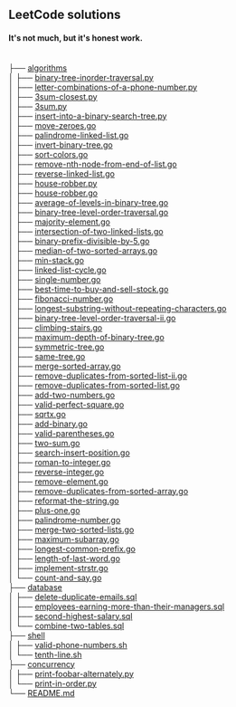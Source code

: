 ## LeetCode solutions

<!-- tree --dirsfirst -I 'go\.go|py.py|sql.sql' -trH '' -->
<h4>It's not much, but it's honest work.</h4>
<a href=""></a><br>
├── <a href="/algorithms/">algorithms</a><br>
│   ├── <a href="/algorithms/binary-tree-inorder-traversal.py">binary-tree-inorder-traversal.py</a><br>
│   ├── <a href="/algorithms/letter-combinations-of-a-phone-number.py">letter-combinations-of-a-phone-number.py</a><br>
│   ├── <a href="/algorithms/3sum-closest.py">3sum-closest.py</a><br>
│   ├── <a href="/algorithms/3sum.py">3sum.py</a><br>
│   ├── <a href="/algorithms/insert-into-a-binary-search-tree.py">insert-into-a-binary-search-tree.py</a><br>
│   ├── <a href="/algorithms/move-zeroes.go">move-zeroes.go</a><br>
│   ├── <a href="/algorithms/palindrome-linked-list.go">palindrome-linked-list.go</a><br>
│   ├── <a href="/algorithms/invert-binary-tree.go">invert-binary-tree.go</a><br>
│   ├── <a href="/algorithms/sort-colors.go">sort-colors.go</a><br>
│   ├── <a href="/algorithms/remove-nth-node-from-end-of-list.go">remove-nth-node-from-end-of-list.go</a><br>
│   ├── <a href="/algorithms/reverse-linked-list.go">reverse-linked-list.go</a><br>
│   ├── <a href="/algorithms/house-robber.py">house-robber.py</a><br>
│   ├── <a href="/algorithms/house-robber.go">house-robber.go</a><br>
│   ├── <a href="/algorithms/average-of-levels-in-binary-tree.go">average-of-levels-in-binary-tree.go</a><br>
│   ├── <a href="/algorithms/binary-tree-level-order-traversal.go">binary-tree-level-order-traversal.go</a><br>
│   ├── <a href="/algorithms/majority-element.go">majority-element.go</a><br>
│   ├── <a href="/algorithms/intersection-of-two-linked-lists.go">intersection-of-two-linked-lists.go</a><br>
│   ├── <a href="/algorithms/binary-prefix-divisible-by-5.go">binary-prefix-divisible-by-5.go</a><br>
│   ├── <a href="/algorithms/median-of-two-sorted-arrays.go">median-of-two-sorted-arrays.go</a><br>
│   ├── <a href="/algorithms/min-stack.go">min-stack.go</a><br>
│   ├── <a href="/algorithms/linked-list-cycle.go">linked-list-cycle.go</a><br>
│   ├── <a href="/algorithms/single-number.go">single-number.go</a><br>
│   ├── <a href="/algorithms/best-time-to-buy-and-sell-stock.go">best-time-to-buy-and-sell-stock.go</a><br>
│   ├── <a href="/algorithms/fibonacci-number.go">fibonacci-number.go</a><br>
│   ├── <a href="/algorithms/longest-substring-without-repeating-characters.go">longest-substring-without-repeating-characters.go</a><br>
│   ├── <a href="/algorithms/binary-tree-level-order-traversal-ii.go">binary-tree-level-order-traversal-ii.go</a><br>
│   ├── <a href="/algorithms/climbing-stairs.go">climbing-stairs.go</a><br>
│   ├── <a href="/algorithms/maximum-depth-of-binary-tree.go">maximum-depth-of-binary-tree.go</a><br>
│   ├── <a href="/algorithms/symmetric-tree.go">symmetric-tree.go</a><br>
│   ├── <a href="/algorithms/same-tree.go">same-tree.go</a><br>
│   ├── <a href="/algorithms/merge-sorted-array.go">merge-sorted-array.go</a><br>
│   ├── <a href="/algorithms/remove-duplicates-from-sorted-list-ii.go">remove-duplicates-from-sorted-list-ii.go</a><br>
│   ├── <a href="/algorithms/remove-duplicates-from-sorted-list.go">remove-duplicates-from-sorted-list.go</a><br>
│   ├── <a href="/algorithms/add-two-numbers.go">add-two-numbers.go</a><br>
│   ├── <a href="/algorithms/valid-perfect-square.go">valid-perfect-square.go</a><br>
│   ├── <a href="/algorithms/sqrtx.go">sqrtx.go</a><br>
│   ├── <a href="/algorithms/add-binary.go">add-binary.go</a><br>
│   ├── <a href="/algorithms/valid-parentheses.go">valid-parentheses.go</a><br>
│   ├── <a href="/algorithms/two-sum.go">two-sum.go</a><br>
│   ├── <a href="/algorithms/search-insert-position.go">search-insert-position.go</a><br>
│   ├── <a href="/algorithms/roman-to-integer.go">roman-to-integer.go</a><br>
│   ├── <a href="/algorithms/reverse-integer.go">reverse-integer.go</a><br>
│   ├── <a href="/algorithms/remove-element.go">remove-element.go</a><br>
│   ├── <a href="/algorithms/remove-duplicates-from-sorted-array.go">remove-duplicates-from-sorted-array.go</a><br>
│   ├── <a href="/algorithms/reformat-the-string.go">reformat-the-string.go</a><br>
│   ├── <a href="/algorithms/plus-one.go">plus-one.go</a><br>
│   ├── <a href="/algorithms/palindrome-number.go">palindrome-number.go</a><br>
│   ├── <a href="/algorithms/merge-two-sorted-lists.go">merge-two-sorted-lists.go</a><br>
│   ├── <a href="/algorithms/maximum-subarray.go">maximum-subarray.go</a><br>
│   ├── <a href="/algorithms/longest-common-prefix.go">longest-common-prefix.go</a><br>
│   ├── <a href="/algorithms/length-of-last-word.go">length-of-last-word.go</a><br>
│   ├── <a href="/algorithms/implement-strstr.go">implement-strstr.go</a><br>
│   └── <a href="/algorithms/count-and-say.go">count-and-say.go</a><br>
├── <a href="/database/">database</a><br>
│   ├── <a href="/database/delete-duplicate-emails.sql">delete-duplicate-emails.sql</a><br>
│   ├── <a href="/database/employees-earning-more-than-their-managers.sql">employees-earning-more-than-their-managers.sql</a><br>
│   ├── <a href="/database/second-highest-salary.sql">second-highest-salary.sql</a><br>
│   └── <a href="/database/combine-two-tables.sql">combine-two-tables.sql</a><br>
├── <a href="/shell/">shell</a><br>
│   ├── <a href="/shell/valid-phone-numbers.sh">valid-phone-numbers.sh</a><br>
│   └── <a href="/shell/tenth-line.sh">tenth-line.sh</a><br>
├── <a href="/concurrency/">concurrency</a><br>
│   ├── <a href="/concurrency/print-foobar-alternately.py">print-foobar-alternately.py</a><br>
│   └── <a href="/concurrency/print-in-order.py">print-in-order.py</a><br>
└── <a href="/README.md">README.md</a>